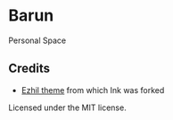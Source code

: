 # Barun

Personal Space

## Credits

- [Ezhil theme](https://github.com/vividvilla/ezhil) from which Ink was forked

Licensed under the MIT license.
